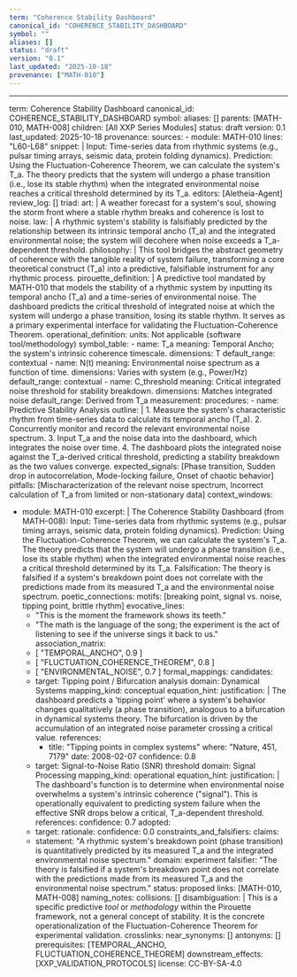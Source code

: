 ```yaml
---
term: "Coherence Stability Dashboard"
canonical_id: "COHERENCE_STABILITY_DASHBOARD"
symbol: ""
aliases: []
status: "draft"
version: "0.1"
last_updated: "2025-10-18"
provenance: ["MATH-010"]
---
```


---
term: Coherence Stability Dashboard
canonical_id: COHERENCE_STABILITY_DASHBOARD
symbol: 
aliases: []
parents: [MATH-010, MATH-008]
children: [All XXP Series Modules]
status: draft
version: 0.1
last_updated: 2025-10-18
provenance:
  sources:
    - module: MATH-010
      lines: "L60-L68"
      snippet: |
        Input: Time-series data from rhythmic systems (e.g., pulsar timing arrays, seismic data, protein folding dynamics).
        Prediction: Using the Fluctuation-Coherence Theorem, we can calculate the system's T_a. The theory predicts that the system will undergo a phase transition (i.e., lose its stable rhythm) when the integrated environmental noise reaches a critical threshold determined by its T_a.
  editors: [Aletheia-Agent]
  review_log: []
triad:
  art: |
    A weather forecast for a system's soul, showing the storm front where a stable rhythm breaks and coherence is lost to noise.
  law: |
    A rhythmic system's stability is falsifiably predicted by the relationship between its intrinsic temporal ancho (T_a) and the integrated environmental noise; the system will decohere when noise exceeds a T_a-dependent threshold.
  philosophy: |
    This tool bridges the abstract geometry of coherence with the tangible reality of system failure, transforming a core theoretical construct (T_a) into a predictive, falsifiable instrument for any rhythmic process.
pirouette_definition: |
  A predictive tool mandated by MATH-010 that models the stability of a rhythmic system by inputting its temporal ancho (T_a) and a time-series of environmental noise. The dashboard predicts the critical threshold of integrated noise at which the system will undergo a phase transition, losing its stable rhythm. It serves as a primary experimental interface for validating the Fluctuation-Coherence Theorem.
operational_definition:
  units: Not applicable (software tool/methodology)
  symbol_table:
    - name: T_a
      meaning: Temporal Ancho; the system's intrinsic coherence timescale.
      dimensions: T
      default_range: contextual
    - name: N(t)
      meaning: Environmental noise spectrum as a function of time.
      dimensions: Varies with system (e.g., Power/Hz)
      default_range: contextual
    - name: C_threshold
      meaning: Critical integrated noise threshold for stability breakdown.
      dimensions: Matches integrated noise
      default_range: Derived from T_a
  measurement:
    procedures:
      - name: Predictive Stability Analysis
        outline: |
          1. Measure the system's characteristic rhythm from time-series data to calculate its temporal ancho (T_a).
          2. Concurrently monitor and record the relevant environmental noise spectrum.
          3. Input T_a and the noise data into the dashboard, which integrates the noise over time.
          4. The dashboard plots the integrated noise against the T_a-derived critical threshold, predicting a stability breakdown as the two values converge.
        expected_signals: [Phase transition, Sudden drop in autocorrelation, Mode-locking failure, Onset of chaotic behavior]
        pitfalls: [Mischaracterization of the relevant noise spectrum, Incorrect calculation of T_a from limited or non-stationary data]
context_windows:
  - module: MATH-010
    excerpt: |
      The Coherence Stability Dashboard (from MATH-008): Input: Time-series data from rhythmic systems (e.g., pulsar timing arrays, seismic data, protein folding dynamics). Prediction: Using the Fluctuation-Coherence Theorem, we can calculate the system's T_a. The theory predicts that the system will undergo a phase transition (i.e., lose its stable rhythm) when the integrated environmental noise reaches a critical threshold determined by its T_a. Falsification: The theory is falsified if a system's breakdown point does not correlate with the predictions made from its measured T_a and the environmental noise spectrum.
poetic_connections:
  motifs: [breaking point, signal vs. noise, tipping point, brittle rhythm]
  evocative_lines:
    - "This is the moment the framework shows its teeth."
    - "The math is the language of the song; the experiment is the act of listening to see if the universe sings it back to us."
  association_matrix:
    - [ "TEMPORAL_ANCHO", 0.9 ]
    - [ "FLUCTUATION_COHERENCE_THEOREM", 0.8 ]
    - [ "ENVIRONMENTAL_NOISE", 0.7 ]
formal_mappings:
  candidates:
    - target: Tipping point / Bifurcation analysis
      domain: Dynamical Systems
      mapping_kind: conceptual
      equation_hint:
      justification: |
        The dashboard predicts a 'tipping point' where a system's behavior changes qualitatively (a phase transition), analogous to a bifurcation in dynamical systems theory. The bifurcation is driven by the accumulation of an integrated noise parameter crossing a critical value.
      references:
        - title: "Tipping points in complex systems"
          where: "Nature, 451, 7179"
          date: 2008-02-07
      confidence: 0.8
    - target: Signal-to-Noise Ratio (SNR) threshold
      domain: Signal Processing
      mapping_kind: operational
      equation_hint:
      justification: |
        The dashboard's function is to determine when environmental noise overwhelms a system's intrinsic coherence ("signal"). This is operationally equivalent to predicting system failure when the effective SNR drops below a critical, T_a-dependent threshold.
      references:
      confidence: 0.7
  adopted:
    - target:
      rationale:
      confidence: 0.0
constraints_and_falsifiers:
  claims:
    - statement: "A rhythmic system's breakdown point (phase transition) is quantitatively predicted by its measured T_a and the integrated environmental noise spectrum."
      domain: experiment
      falsifier: "The theory is falsified if a system's breakdown point does not correlate with the predictions made from its measured T_a and the environmental noise spectrum."
      status: proposed
      links: [MATH-010, MATH-008]
naming_notes:
  collisions: []
  disambiguation: |
    This is a specific predictive *tool* or *methodology* within the Pirouette framework, not a general concept of stability. It is the concrete operationalization of the Fluctuation-Coherence Theorem for experimental validation.
crosslinks:
  near_synonyms: []
  antonyms: []
  prerequisites: [TEMPORAL_ANCHO, FLUCTUATION_COHERENCE_THEOREM]
  downstream_effects: [XXP_VALIDATION_PROTOCOLS]
license: CC-BY-SA-4.0